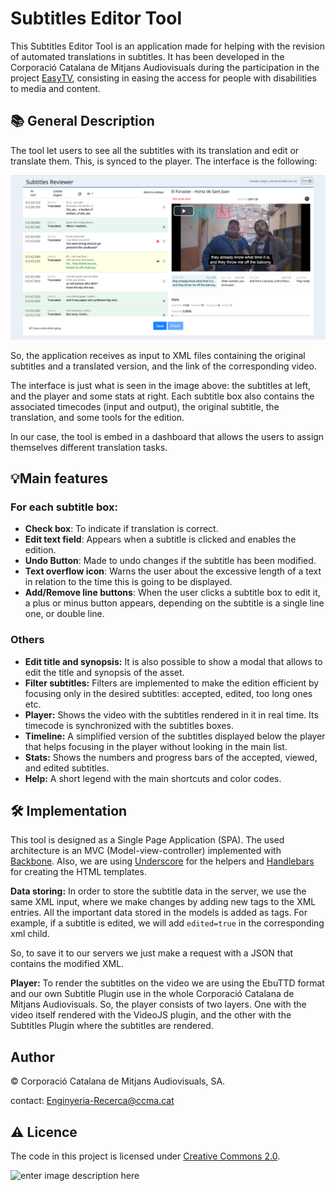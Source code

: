 ﻿# Subtitles Editor Tool

This Subtitles Editor Tool is an application made for helping with the revision of automated translations in subtitles. It has been developed in the Corporació Catalana de Mitjans Audiovisuals during the participation in the project [EasyTV](https://easytvproject.eu/), consisting in easing the access for people with disabilities to media and content.

## 📚 General Description

The tool let users to see all the subtitles with its translation and edit or translate them. This, is synced to the player. The interface is the following:

![enter image description here](https://github.com/CCMA-Enginyeria/Multilanguage-Subtitle-Editor/blob/master/snapshots/interface.png?raw=true)

So,  the application receives as input to XML files containing the original subtitles and a translated version, and the link of the corresponding video.

The interface is just what is seen in the image above: the subtitles at left, and the player and some stats at right. Each subtitle box also contains the associated timecodes (input and output), the original subtitle, the translation, and some tools for the edition.
  
In our case, the tool is embed in a dashboard that allows the users to assign themselves different translation tasks.

## 💡Main features

### For each subtitle box:

-   **Check box**: To indicate if translation is correct.
-   **Edit text field**: Appears when a subtitle is clicked and enables the edition.
-   **Undo Button**: Made to undo changes if the subtitle has been modified.
-   **Text overflow icon**: Warns the user about the excessive length of a text in relation to the time this is going to be displayed.
-   **Add/Remove line buttons**: When the user clicks a subtitle box to edit it, a plus or minus button appears, depending on the subtitle is a single line one, or double line.

### Others  
- **Edit title and synopsis:** It is also possible to show a modal that allows to edit the title and synopsis of the asset.
- **Filter subtitles:** Filters are implemented to make the edition efficient by focusing only in the desired subtitles: accepted, edited, too long ones etc.
- **Player:** Shows the video with the subtitles rendered in it in real time. Its timecode is synchronized with the subtitles boxes.
- **Timeline:** A simplified version of the subtitles displayed below the player that helps focusing in the player without looking in the main list.
- **Stats:** Shows the numbers and progress bars of the accepted, viewed, and edited subtitles.
- **Help:** A short legend with the main shortcuts and color codes.


## 🛠️ Implementation

This tool is designed as a Single Page Application (SPA). The used architecture is an MVC (Model-view-controller) implemented with [Backbone](https://backbonejs.org/).  Also, we are using [Underscore](https://underscorejs.org/) for the helpers and [Handlebars](https://handlebarsjs.com/) for creating the HTML templates.  

**Data storing:** In order to store the subtitle data in the server, we use the same XML input, where we make changes by adding new tags to the XML entries. All the important data stored in the models is added as tags. For example, if a subtitle is edited, we will add `edited=true` in the corresponding xml child.

So, to save it to our servers we just make a request with a JSON that contains the modified XML.  

**Player:** To render the subtitles on the video we are using the EbuTTD format and our own Subtitle Plugin use in the whole Corporació Catalana de Mitjans Audiovisuals.
So, the player consists of two layers. One with the video itself rendered with the VideoJS plugin, and the other with the Subtitles Plugin where the subtitles are rendered.


## Author
© Corporació Catalana de Mitjans Audiovisuals, SA.

contact: Enginyeria-Recerca@ccma.cat

## ⚠️  Licence
The code in this project is licensed under [Creative Commons 2.0](https://creativecommons.org/licenses/by-nc-sa/4.0/legalcode).

![enter image description here](https://mirrors.creativecommons.org/presskit/buttons/88x31/png/by-nc-sa.eu.png)

